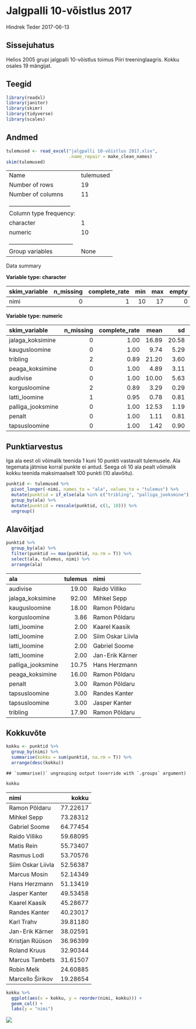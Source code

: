 Jalgpalli 10-võistlus 2017
================
Hindrek Teder
2017-06-13

## Sissejuhatus

Helios 2005 grupi jalgpalli 10-võistlus toimus Piiri treeninglaagris.
Kokku osales 19 mängijat.

## Teegid

``` r
library(readxl)
library(janitor)
library(skimr)
library(tidyverse)
library(scales)
```

## Andmed

``` r
tulemused <- read_excel("jalgpalli 10-võistlus 2017.xlsx",
                        .name_repair = make_clean_names)
skim(tulemused)
```

|                                                  |           |
| :----------------------------------------------- | :-------- |
| Name                                             | tulemused |
| Number of rows                                   | 19        |
| Number of columns                                | 11        |
| \_\_\_\_\_\_\_\_\_\_\_\_\_\_\_\_\_\_\_\_\_\_\_   |           |
| Column type frequency:                           |           |
| character                                        | 1         |
| numeric                                          | 10        |
| \_\_\_\_\_\_\_\_\_\_\_\_\_\_\_\_\_\_\_\_\_\_\_\_ |           |
| Group variables                                  | None      |

Data summary

**Variable type: character**

| skim\_variable | n\_missing | complete\_rate | min | max | empty | n\_unique | whitespace |
| :------------- | ---------: | -------------: | --: | --: | ----: | --------: | ---------: |
| nimi           |          0 |              1 |  10 |  17 |     0 |        19 |          0 |

**Variable type: numeric**

| skim\_variable     | n\_missing | complete\_rate |  mean |    sd |    p0 |   p25 |   p50 |   p75 |  p100 | hist  |
| :----------------- | ---------: | -------------: | ----: | ----: | ----: | ----: | ----: | ----: | ----: | :---- |
| jalaga\_koksimine  |          0 |           1.00 | 16.89 | 20.58 |  2.00 |  6.50 | 11.00 | 15.00 | 92.00 | ▇▂▁▁▁ |
| kaugusloomine      |          0 |           1.00 |  9.74 |  5.29 |  1.00 |  5.50 | 10.00 | 14.00 | 18.00 | ▇▆▇▇▇ |
| tribling           |          2 |           0.89 | 21.20 |  3.60 | 17.90 | 19.28 | 19.67 | 20.90 | 28.30 | ▇▃▁▁▂ |
| peaga\_koksimine   |          0 |           1.00 |  4.89 |  3.11 |  2.00 |  3.00 |  4.00 |  5.00 | 16.00 | ▇▅▁▁▁ |
| audivise           |          0 |           1.00 | 10.00 |  5.63 |  1.00 |  5.50 | 10.00 | 14.50 | 19.00 | ▇▇▆▇▇ |
| korgusloomine      |          2 |           0.89 |  3.29 |  0.29 |  2.90 |  3.03 |  3.34 |  3.52 |  3.86 | ▇▅▆▃▅ |
| latti\_loomine     |          1 |           0.95 |  0.78 |  0.81 |  0.00 |  0.00 |  1.00 |  1.00 |  2.00 | ▇▁▆▁▃ |
| palliga\_jooksmine |          0 |           1.00 | 12.53 |  1.19 | 10.75 | 11.95 | 12.31 | 12.90 | 15.22 | ▅▇▇▁▂ |
| penalt             |          0 |           1.00 |  1.11 |  0.81 |  0.00 |  1.00 |  1.00 |  1.50 |  3.00 | ▃▇▁▃▁ |
| tapsusloomine      |          0 |           1.00 |  1.42 |  0.90 |  0.00 |  1.00 |  1.00 |  2.00 |  3.00 | ▃▇▁▇▂ |

## Punktiarvestus

Iga ala eest oli võimalik teenida 1 kuni 10 punkti vastavalt tulemusele.
Ala tegemata jätmise korral punkte ei antud. Seega oli 10 ala pealt
võimalik kokku teenida maksimaalselt 100 punkti (10 alavõitu).

``` r
punktid <- tulemused %>% 
  pivot_longer(-nimi, names_to = "ala", values_to = "tulemus") %>% 
  mutate(punktid = if_else(ala %in% c("tribling", "palliga_jooksmine"), -tulemus, tulemus)) %>% 
  group_by(ala) %>% 
  mutate(punktid = rescale(punktid, c(1, 10))) %>% 
  ungroup()
```

## Alavõitjad

``` r
punktid %>% 
  group_by(ala) %>% 
  filter(punktid == max(punktid, na.rm = T)) %>% 
  select(ala, tulemus, nimi) %>% 
  arrange(ala)
```

<div class="kable-table">

| ala                | tulemus | nimi              |
| :----------------- | ------: | :---------------- |
| audivise           |   19.00 | Raido Villiko     |
| jalaga\_koksimine  |   92.00 | Mihkel Sepp       |
| kaugusloomine      |   18.00 | Ramon Põldaru     |
| korgusloomine      |    3.86 | Ramon Põldaru     |
| latti\_loomine     |    2.00 | Kaarel Kaasik     |
| latti\_loomine     |    2.00 | Siim Oskar Liivla |
| latti\_loomine     |    2.00 | Gabriel Soome     |
| latti\_loomine     |    2.00 | Jan-Erik Kärner   |
| palliga\_jooksmine |   10.75 | Hans Herzmann     |
| peaga\_koksimine   |   16.00 | Ramon Põldaru     |
| penalt             |    3.00 | Ramon Põldaru     |
| tapsusloomine      |    3.00 | Randes Kanter     |
| tapsusloomine      |    3.00 | Jasper Kanter     |
| tribling           |   17.90 | Ramon Põldaru     |

</div>

## Kokkuvõte

``` r
kokku <- punktid %>% 
  group_by(nimi) %>% 
  summarise(kokku = sum(punktid, na.rm = T)) %>% 
  arrange(desc(kokku))
```

    ## `summarise()` ungrouping output (override with `.groups` argument)

``` r
kokku
```

<div class="kable-table">

| nimi              |    kokku |
| :---------------- | -------: |
| Ramon Põldaru     | 77.22617 |
| Mihkel Sepp       | 73.28312 |
| Gabriel Soome     | 64.77454 |
| Raido Villiko     | 59.68095 |
| Matis Rein        | 55.73407 |
| Rasmus Lodi       | 53.70576 |
| Siim Oskar Liivla | 52.56387 |
| Marcus Mosin      | 52.14349 |
| Hans Herzmann     | 51.13419 |
| Jasper Kanter     | 49.53458 |
| Kaarel Kaasik     | 45.28677 |
| Randes Kanter     | 40.23017 |
| Karl Trahv        | 39.81180 |
| Jan-Erik Kärner   | 38.02591 |
| Kristjan Rüüson   | 36.96399 |
| Roland Kruus      | 32.90344 |
| Marcus Tambets    | 31.61507 |
| Robin Melk        | 24.60885 |
| Marcello Širikov  | 19.28654 |

</div>

``` r
kokku %>% 
  ggplot(aes(x = kokku, y = reorder(nimi, kokku))) +
  geom_col() +
  labs(y = "nimi")
```

![](jalgpalli-10-võistlus-2017_files/figure-gfm/unnamed-chunk-6-1.png)<!-- -->
